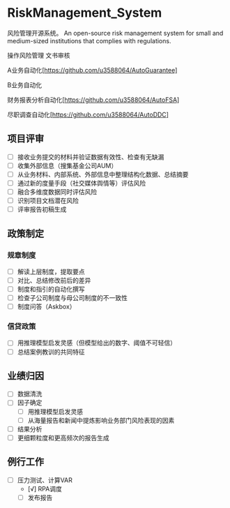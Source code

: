 # RiskManagement_System
风险管理开源系统。
An open-source risk management system for small and medium-sized institutions that complies with regulations.


操作风险管理
文书审核

A业务自动化[https://github.com/u3588064/AutoGuarantee]

B业务自动化

财务报表分析自动化[https://github.com/u3588064/AutoFSA]

尽职调查自动化[https://github.com/u3588064/AutoDDC] 


## 项目评审
- [ ] 接收业务提交的材料并验证数据有效性、检查有无缺漏
- [ ] 收集外部信息（搜集基金公司AUM）
- [ ] 从业务材料、内部系统、外部信息中整理结构化数据、总结摘要
- [ ] 通过新的度量手段（社交媒体舆情等）评估风险
- [ ] 融合多维度数据同时评估风险
- [ ] 识别项目文档潜在风险
- [ ] 评审报告初稿生成

## 政策制定
### 规章制度
- [ ] 解读上层制度，提取要点
- [ ] 对比、总结修改前后的差异
- [ ] 制度和指引的自动化撰写
- [ ] 检查子公司制度与母公司制度的不一致性
- [ ] 制度问答（Askbox）

### 信贷政策
- [ ] 用推理模型启发灵感（但模型给出的数字、阈值不可轻信）
- [ ] 总结案例教训的共同特征

## 业绩归因
- [ ] 数据清洗
- [ ] 因子确定
  - [ ] 用推理模型启发灵感
  - [ ] 从海量报告和新闻中提炼影响业务部门风险表现的因素
- [ ] 结果分析
- [ ] 更细颗粒度和更高频次的报告生成

## 例行工作
- [ ] 压力测试、计算VAR
  - [√] RPA调度
  - [ ] 发布报告
